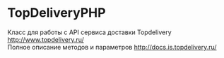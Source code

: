 # TopDeliveryPHP
Класс для работы с API сервиса доставки Topdelivery http://www.topdelivery.ru/  
Полное описание методов и параметров http://docs.is.topdelivery.ru/
